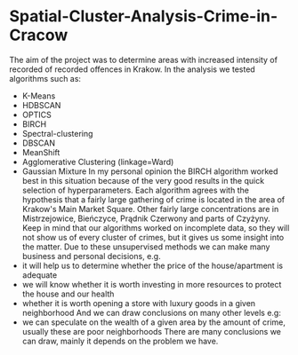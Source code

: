 # Spatial-Cluster-Analysis-Crime-in-Cracow
The aim of the project was to determine areas with increased intensity of recorded
of recorded offences in Krakow.
In the analysis we tested algorithms such as:
- K-Means
- HDBSCAN
- OPTICS
- BIRCH
- Spectral-clustering
- DBSCAN
- MeanShift
- Agglomerative Clustering (linkage=Ward)
- Gaussian Mixture
In my personal opinion the BIRCH algorithm worked best in this situation because of the very good results in the quick selection of hyperparameters.
Each algorithm agrees with the hypothesis that a fairly large gathering of crime is located in
the area of Krakow's Main Market Square.
Other fairly large concentrations are in Mistrzejowice, Bieńczyce, Prądnik Czerwony and parts of Czyżyny.
Keep in mind that our algorithms worked on incomplete data, so they will not show us
of every cluster of crimes, but it gives us some insight into the matter.
Due to these unsupervised methods we can make many business and personal
decisions, e.g.
- it will help us to determine whether the price of the house/apartment is adequate
- we will know whether it is worth investing in more resources to protect the house and our health
- whether it is worth opening a store with luxury goods in a given neighborhood
And we can draw conclusions on many other levels e.g:
- we can speculate on the wealth of a given area by the amount of crime, usually these are poor
neighborhoods
There are many conclusions we can draw, mainly it depends on the problem we have.
